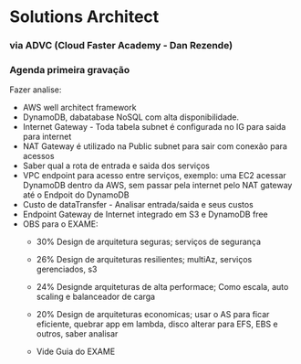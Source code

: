 # Solutions Architect
### via ADVC (Cloud Faster Academy - Dan Rezende)

### Agenda primeira gravação
Fazer analise:
- AWS well architect framework
- DynamoDB, dabatabase NoSQL com alta disponibilidade.
- Internet Gateway -  Toda tabela subnet é configurada no IG para saida para internet
- NAT Gateway é utilizado na Public subnet para sair com conexão para acessos
- Saber qual a rota de entrada e saida dos serviços
- VPC endpoint para acesso entre serviços, exemplo: uma EC2 acessar DynamoDB dentro da AWS, sem passar pela internet pelo NAT gateway até o Endpoit do DynamoDB
- Custo de dataTransfer - Analisar entrada/saida e seus custos
- Endpoint Gateway de Internet integrado em S3 e DynamoDB free
- OBS para o EXAME:
    -  30% Design de arquitetura seguras; serviços de segurança
    -  26% Design de arquiteturas resilientes; multiAz, serviços gerenciados, s3
    -  24% Designde arquiteturas de alta performace; Como escala, auto scaling e balanceador de carga
    -  20% Design de arquiteturas economicas; usar o AS para ficar eficiente, quebrar app em lambda, disco alterar para EFS, EBS e outros, saber analisar

  - Vide Guia do EXAME

